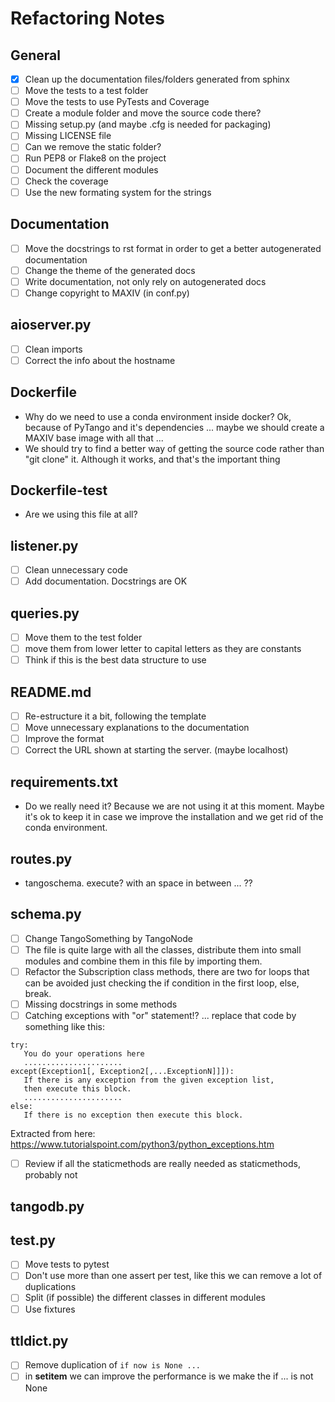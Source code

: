# Refactoring Notes

## General

- [x] Clean up the documentation files/folders generated from sphinx
- [ ] Move the tests to a test folder
- [ ] Move the tests to use PyTests and Coverage
- [ ] Create a module folder and move the source code there?
- [ ] Missing setup.py (and maybe .cfg is needed for packaging)
- [ ] Missing LICENSE file
- [ ] Can we remove the static folder?
- [ ] Run PEP8 or Flake8 on the project
- [ ] Document the different modules
- [ ] Check the coverage
- [ ] Use the new formating system for the strings

## Documentation

- [ ] Move the docstrings to rst format in order to get a better autogenerated documentation
- [ ] Change the theme of the generated docs
- [ ] Write documentation, not only rely on autogenerated docs
- [ ] Change copyright to MAXIV (in conf.py)

## aioserver.py

- [ ] Clean imports
- [ ] Correct the info about the hostname

## Dockerfile

- Why do we need to use a conda environment inside docker? Ok, because of PyTango and it's dependencies ... maybe we should create a MAXIV base image with all that ...
- We should try to find a better way of getting the source code rather than "git clone" it. Although it works, and that's the important thing

## Dockerfile-test

- Are we using this file at all?

## listener.py

- [ ] Clean unnecessary code
- [ ] Add documentation. Docstrings are OK

## queries.py

- [ ] Move them to the test folder
- [ ] move them from lower letter to capital letters as they are constants
- [ ] Think if this is the best data structure to use

## README.md

- [ ] Re-estructure it a bit, following the template
- [ ] Move unnecessary explanations to the documentation
- [ ] Improve the format
- [ ] Correct the URL shown at starting the server. (maybe localhost)

## requirements.txt

- Do we really need it? Because we are not using it at this moment. Maybe it's ok to keep it in case we improve the installation and we get rid of the conda environment.

## routes.py

- tangoschema. execute? with an space in between ... ??

## schema.py

- [ ] Change TangoSomething by TangoNode
- [ ] The file is quite large with all the classes, distribute them into small modules and combine them in this file by importing them.
- [ ] Refactor the Subscription class methods, there are two for loops that can be avoided just checking the if condition in the first loop, else, break.
- [ ] Missing docstrings in some methods
- [ ] Catching exceptions with "or" statement!? ... replace that code by something like this:

```
try:
   You do your operations here
   ......................
except(Exception1[, Exception2[,...ExceptionN]]]):
   If there is any exception from the given exception list, 
   then execute this block.
   ......................
else:
   If there is no exception then execute this block.
```

Extracted from here:
https://www.tutorialspoint.com/python3/python_exceptions.htm

- [ ] Review if all the staticmethods are really needed as staticmethods, probably not

## tangodb.py

## test.py

- [ ] Move tests to pytest
- [ ] Don't use more than one assert per test, like this we can remove a lot of duplications
- [ ] Split (if possible) the different classes in different modules
- [ ] Use fixtures

## ttldict.py

- [ ] Remove duplication of ```if now is None ...```
- [ ] in __setitem__ we can improve the performance is we make the if ... is not None